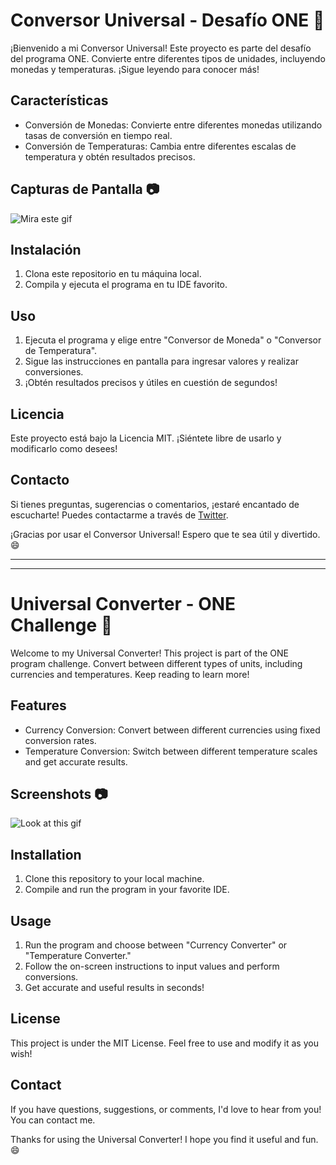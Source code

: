 # Conversor Universal - Desafío ONE 🚀

¡Bienvenido a mi Conversor Universal! Este proyecto es parte del desafío del programa ONE. Convierte entre diferentes tipos de unidades, incluyendo monedas y temperaturas. ¡Sigue leyendo para conocer más!

## Características

- Conversión de Monedas: Convierte entre diferentes monedas utilizando tasas de conversión en tiempo real.
- Conversión de Temperaturas: Cambia entre diferentes escalas de temperatura y obtén resultados precisos.

## Capturas de Pantalla 📷

![Mira este gif](URL_DEL_GIF)

## Instalación

1. Clona este repositorio en tu máquina local.
2. Compila y ejecuta el programa en tu IDE favorito.

## Uso

1. Ejecuta el programa y elige entre "Conversor de Moneda" o "Conversor de Temperatura".
2. Sigue las instrucciones en pantalla para ingresar valores y realizar conversiones.
3. ¡Obtén resultados precisos y útiles en cuestión de segundos!

## Licencia

Este proyecto está bajo la Licencia MIT. ¡Siéntete libre de usarlo y modificarlo como desees!

## Contacto

Si tienes preguntas, sugerencias o comentarios, ¡estaré encantado de escucharte! Puedes contactarme a través de [Twitter](https://twitter.com/Fevil1401).

¡Gracias por usar el Conversor Universal! Espero que te sea útil y divertido. 😄

--------------------------------------------------------------------------------------------------------------------------------------
--------------------------------------------------------------------------------------------------------------------------------------

# Universal Converter - ONE Challenge 🚀

Welcome to my Universal Converter! This project is part of the ONE program challenge. Convert between different types of units, including currencies and temperatures. Keep reading to learn more!

## Features

- Currency Conversion: Convert between different currencies using fixed conversion rates.
- Temperature Conversion: Switch between different temperature scales and get accurate results.

## Screenshots 📷

![Look at this gif](URL_DEL_GIF)

## Installation

1. Clone this repository to your local machine.
2. Compile and run the program in your favorite IDE.

## Usage

1. Run the program and choose between "Currency Converter" or "Temperature Converter."
2. Follow the on-screen instructions to input values and perform conversions.
3. Get accurate and useful results in seconds!

## License

This project is under the MIT License. Feel free to use and modify it as you wish!

## Contact

If you have questions, suggestions, or comments, I'd love to hear from you! You can contact me.

Thanks for using the Universal Converter! I hope you find it useful and fun. 😄
